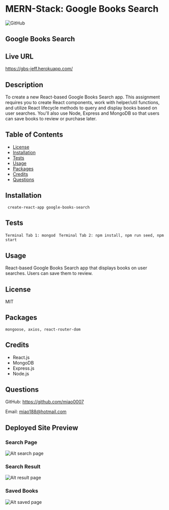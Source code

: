 # MERN-Stack: Google Books Search
![GitHub](https://img.shields.io/badge/license-MIT-blue)

## Google Books Search

## Live URL
https://gbs-jeff.herokuapp.com/

## Description
To create a new React-based Google Books Search app. This assignment requires you to create React components, work with helper/util functions, and utilize React lifecycle methods to query and display books based on user searches. You'll also use Node, Express and MongoDB so that users can save books to review or purchase later.
## Table of Contents
* [License](#license)
* [Installation](#installation)
* [Tests](#tests)
* [Usage](#usage)
* [Packages](#packages)
* [Credits](#credits)
* [Questions](#questions)

## Installation
``` create-react-app google-books-search```
## Tests
``` Terminal Tab 1: mongod  ```
``` Terminal Tab 2: npm install, npm run seed, npm start ```
## Usage
React-based Google Books Search app that displays books on user searches. Users can save them to review.

## License
MIT

## Packages
``` mongoose, axios, react-router-dom ```

## Credits

* React.js
* MongoDB
* Express.js
* Node.js

## Questions
GitHub: https://github.com/miao0007

Email: miao188@hotmail.com

## Deployed Site Preview

### Search Page
![Alt search page](./client/src/image/search_page.png)
### Search Result
![Alt result page](./client/src/image/search_result.png)
### Saved Books
![Alt saved page](./client/src/image/saved.png)